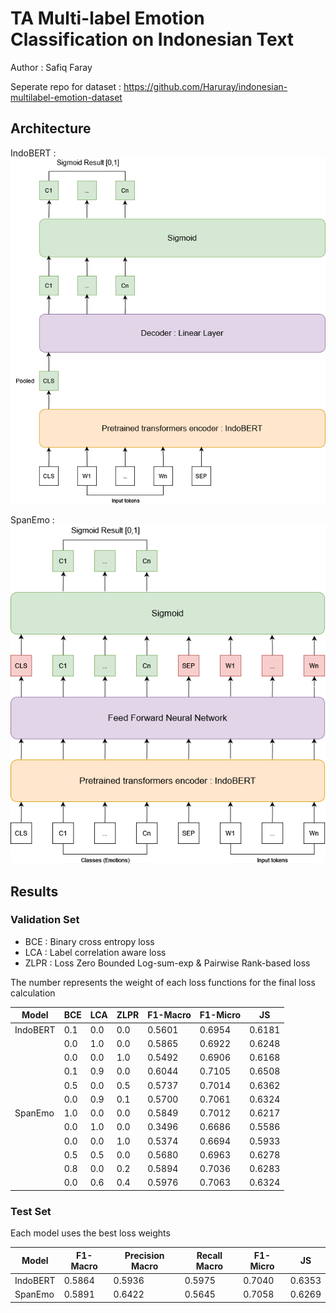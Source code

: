 # TA Multi-label Emotion Classification on Indonesian Text
Author : Safiq Faray

Seperate repo for dataset : https://github.com/Haruray/indonesian-multilabel-emotion-dataset 

## Architecture
IndoBERT : 
<img src="./static/indobert.png"/>

SpanEmo :
<img src="./static/spanemo.png"/>

## Results
### Validation Set

- BCE : Binary cross entropy loss
- LCA : Label correlation aware loss
- ZLPR : Loss Zero Bounded Log-sum-exp & Pairwise Rank-based loss

The number represents the weight of each loss functions for the final loss calculation

| Model    | BCE  | LCA  | ZLPR | F1-Macro | F1-Micro | JS    |
|----------|------|------|------|----------|----------|-------|
| IndoBERT | 0.1  | 0.0  | 0.0  | 0.5601   | 0.6954   | 0.6181|
|          | 0.0  | 1.0  | 0.0  | 0.5865   | 0.6922   | 0.6248|
|          | 0.0  | 0.0  | 1.0  | 0.5492   | 0.6906   | 0.6168|
|          | 0.1  | 0.9  | 0.0  | 0.6044   | 0.7105   | 0.6508|
|          | 0.5  | 0.0  | 0.5  | 0.5737   | 0.7014   | 0.6362|
|          | 0.0  | 0.9  | 0.1  | 0.5700   | 0.7061   | 0.6324|
| SpanEmo  | 1.0  | 0.0  | 0.0  | 0.5849   | 0.7012   | 0.6217|
|          | 0.0  | 1.0  | 0.0  | 0.3496   | 0.6686   | 0.5586|
|          | 0.0  | 0.0  | 1.0  | 0.5374   | 0.6694   | 0.5933|
|          | 0.5  | 0.5  | 0.0  | 0.5680   | 0.6963   | 0.6278|
|          | 0.8  | 0.0  | 0.2  | 0.5894   | 0.7036   | 0.6283|
|          | 0.0  | 0.6  | 0.4  | 0.5976   | 0.7063   | 0.6324|

### Test Set
Each model uses the best loss weights

| Model    | F1-Macro | Precision Macro | Recall Macro | F1-Micro | JS    |
|----------|----------|-----------------|--------------|----------|-------|
| IndoBERT | 0.5864   | 0.5936          | 0.5975       | 0.7040   | 0.6353|
| SpanEmo  | 0.5891   | 0.6422          | 0.5645       | 0.7058   | 0.6269|
